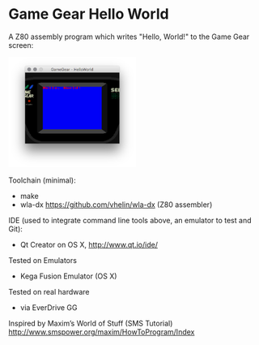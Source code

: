 # Game Gear Hello World

A Z80 assembly program which writes "Hello, World!" to the Game Gear screen:

<img src="GameGearHelloWorld.png" alt="Screenshot Kega Fusion" width="50%" height="50%">

Toolchain (minimal):
* make
* wla-dx https://github.com/vhelin/wla-dx (Z80 assembler)

IDE (used to integrate command line tools above, an emulator to test and Git):
* Qt Creator on OS X, http://www.qt.io/ide/

Tested on Emulators
* Kega Fusion Emulator (OS X)

Tested on real hardware
* via EverDrive GG

Inspired by Maxim’s World of Stuff (SMS Tutorial)
http://www.smspower.org/maxim/HowToProgram/Index
